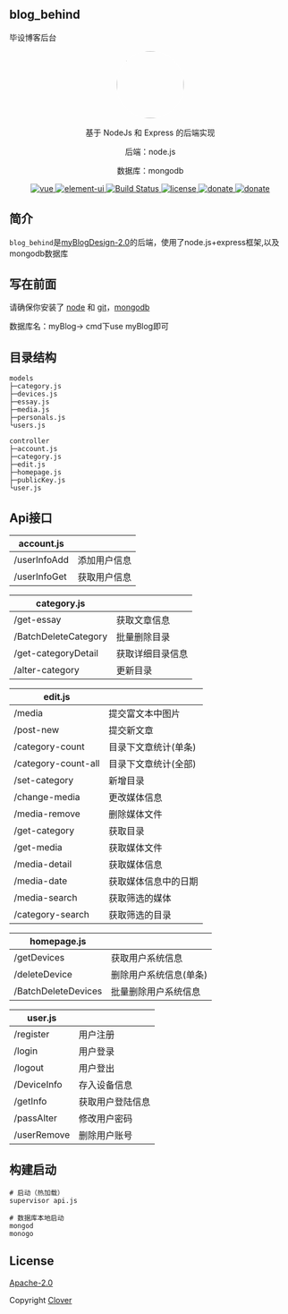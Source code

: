 ## blog_behind
毕设博客后台

<p  align="center"><a href="https://qdmmz.cn"><img  style="border-radius: 50%;
    border: 1px solid #fff;" width="120" src="http://q1.qlogo.cn/g?b=qq&nk=378406712&s=640"></a></p>
<p align="center">基于 NodeJs 和 Express 的后端实现</p>
<p align="center">后端：node.js </p>
<p align="center">数据库：mongodb</p>
<p align="center">
  <a href="https://github.com/nodejs" rel="nofollow" target="_blank">
    <img src="https://img.shields.io/badge/node.js-v12.13.1-brightgreen.svg" alt="vue">
  </a>
  <a href="https://github.com/expressjs" rel="nofollow" target="_blank">
    <img src="https://img.shields.io/badge/Express-4.17.1-orange.svg" alt="element-ui">
  </a>
  <a href="https://mongoosejs.com/" rel="nofollow" target="_blank">
    <img src="https://img.shields.io/badge/mongoose-5.9.4-%23880000" alt="Build Status">
  </a>
  <a href="https://github.com/378406712/blog_behind/blob/mac/LICENSE">
    <img src="https://img.shields.io/badge/licence-Apache%202.0-blueviolet.svg" alt="license">
  </a>
  <a href="https://github.com/378406712" target="_blank">
    <img src="https://img.shields.io/badge/Liu-designed-brightgreen.svg" alt="donate">
  </a>
    <a href="https://github.com/mongodb/mongo/" target="_blank">
    <img src="https://img.shields.io/badge/mongodb-2.2.33-blueviolet.svg" alt="donate">
  </a>
</p>

## 简介

`blog_behind`是<a href="https://github.com/378406712/myBlogDesign-2.0">myBlogDesign-2.0</a>的后端，使用了node.js+express框架,以及mongodb数据库

## 写在前面

 请确保你安装了 [node](https://nodejs.org/en/) 和 [git](https://git-scm.com/)，[mongodb]( https://www.mongodb.com/ )

数据库名：myBlog-> cmd下use myBlog即可

## 目录结构

```
models
├─category.js
├─devices.js
├─essay.js
├─media.js
├─personals.js
└users.js
```



```
controller
├─account.js
├─category.js
├─edit.js
├─homepage.js
├─publicKey.js
└user.js
```



## Api接口

| account.js   |              |
| ------------ | :----------: |
| /userInfoAdd | 添加用户信息  |
| /userInfoGet | 获取用户信息  |

| **category.js**      |                  |
| -------------------- | ---------------- |
| /get-essay           | 获取文章信息     |
| /BatchDeleteCategory | 批量删除目录     |
| /get-categoryDetail  | 获取详细目录信息 |
| /alter-category      | 更新目录         |

| edit.js             |                      |
| ------------------- | -------------------- |
| /media              | 提交富文本中图片     |
| /post-new           | 提交新文章           |
| /category-count     | 目录下文章统计(单条) |
| /category-count-all | 目录下文章统计(全部) |
| /set-category       | 新增目录             |
| /change-media       | 更改媒体信息         |
| /media-remove       | 删除媒体文件         |
| /get-category       | 获取目录             |
| /get-media          | 获取媒体文件         |
| /media-detail       | 获取媒体信息         |
| /media-date         | 获取媒体信息中的日期 |
| /media-search       | 获取筛选的媒体       |
| /category-search    | 获取筛选的目录       |

| homepage.js         |                        |
| ------------------- | ---------------------- |
| /getDevices         | 获取用户系统信息       |
| /deleteDevice       | 删除用户系统信息(单条) |
| /BatchDeleteDevices | 批量删除用户系统信息   |

| user.js     |                  |
| ----------- | ---------------- |
| /register   | 用户注册         |
| /login      | 用户登录         |
| /logout     | 用户登出         |
| /DeviceInfo | 存入设备信息     |
| /getInfo    | 获取用户登陆信息 |
| /passAlter  | 修改用户密码     |
| /userRemove | 删除用户账号     |

## 构建启动

```
# 启动（热加载）
supervisor api.js

# 数据库本地启动
mongod
monogo
```

## License

 [Apache-2.0](https://github.com/378406712/blog_behind/blob/mac/LICENSE) 

 Copyright [Clover](https://github.com/378406712)
